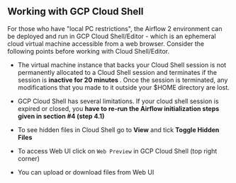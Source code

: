 ## Working with GCP Cloud Shell

For those who have "local PC restrictions", the Airflow 2 environment can be deployed and run in GCP Cloud Shell/Editor - which is an ephemeral cloud virtual machine accessible from a web browser. Consider the following points before working with Cloud Shell/Editor.

- The virtual machine instance that backs your Cloud Shell session is not permanently allocated to a Cloud Shell session and terminates if the session is <strong> inactive for 20 minutes </strong>. Once the session is terminated, any modifications that you made to it outside your $HOME directory are lost.

- GCP Cloud Shell has several limitations. If your cloud shell session is expired or closed, you <strong> have to re-run the Airflow initialization steps given in section #4 (step 4.1)</strong>

- To see hidden files in Cloud Shell go to <strong>View</strong> and tick <strong>Toggle Hidden Files</strong>

- To access Web UI click on `Web Preview` in GCP Cloud Shell (top right corner)

- You can upload or download files from Web UI
